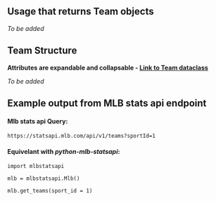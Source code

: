 ## Usage that returns Team objects

_To be added_

## Team Structure

**Attributes are expandable and collapsable - [Link to Team dataclass](https://github.com/zero-sum-seattle/python-mlb-statsapi/blob/development/mlbstatsapi/models/teams/team.py)**


_To be added_


## Example output from MLB stats api endpoint

#### Mlb stats api Query:   
```https://statsapi.mlb.com/api/v1/teams?sportId=1```

#### Equivelant with *python-mlb-statsapi*:   
```
import mlbstatsapi

mlb = mlbstatsapi.Mlb()

mlb.get_teams(sport_id = 1)
```